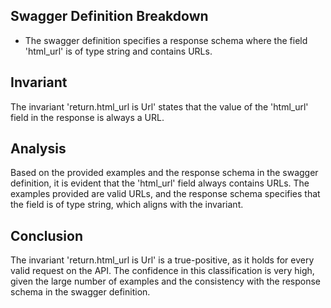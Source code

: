 ## Swagger Definition Breakdown
- The swagger definition specifies a response schema where the field 'html_url' is of type string and contains URLs.

## Invariant
The invariant 'return.html_url is Url' states that the value of the 'html_url' field in the response is always a URL.

## Analysis
Based on the provided examples and the response schema in the swagger definition, it is evident that the 'html_url' field always contains URLs. The examples provided are valid URLs, and the response schema specifies that the field is of type string, which aligns with the invariant.

## Conclusion
The invariant 'return.html_url is Url' is a true-positive, as it holds for every valid request on the API. The confidence in this classification is very high, given the large number of examples and the consistency with the response schema in the swagger definition.
